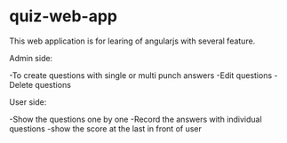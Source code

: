 # quiz-web-app

This web application is for learing of angularjs with several feature.

Admin side:

-To create questions with single or multi punch answers
-Edit questions 
-Delete questions

User side:

-Show the questions one by one 
-Record the answers with individual questions
-show the score at the last in front of user
